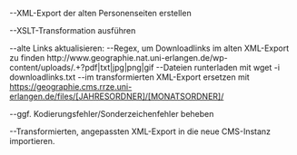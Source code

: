 --XML-Export der alten Personenseiten erstellen

--XSLT-Transformation ausführen

--alte Links aktualisieren:
--Regex, um Downloadlinks im alten XML-Export zu finden
http:\/\/www\.geographie\.nat\.uni-erlangen\.de\/wp-content\/uploads\/.+?pdf|txt|jpg|png|gif
--Dateien runterladen mit
wget -i downloadlinks.txt
--im transformierten XML-Export ersetzen mit 
https://geographie.cms.rrze.uni-erlangen.de/files/[JAHRESORDNER]/[MONATSORDNER]/

--ggf. Kodierungsfehler/Sonderzeichenfehler beheben

--Transformierten, angepassten XML-Export in die neue CMS-Instanz importieren.
